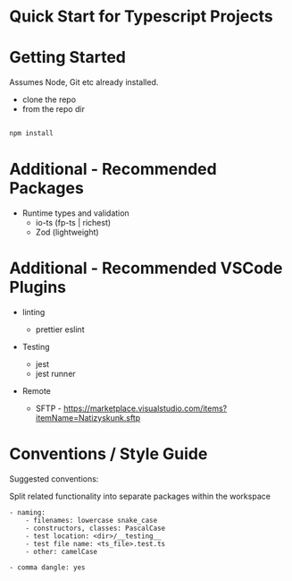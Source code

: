 # Quick Start for Typescript Projects


# Getting Started
Assumes Node, Git etc already installed. 

- clone the repo
- from the repo dir

``` bash

npm install

```

# Additional - Recommended Packages

- Runtime types and validation
    - io-ts (fp-ts | richest)
    - Zod (lightweight)



# Additional - Recommended VSCode Plugins

- linting
    - prettier eslint

- Testing
    - jest
    - jest runner

- Remote 
    - SFTP - https://marketplace.visualstudio.com/items?itemName=Natizyskunk.sftp


# Conventions / Style Guide

Suggested conventions:

Split related functionality into separate packages within the workspace

```
- naming: 
    - filenames: lowercase snake_case
    - constructors, classes: PascalCase
    - test location: <dir>/__testing__
    - test file name: <ts_file>.test.ts
    - other: camelCase

- comma dangle: yes

```
